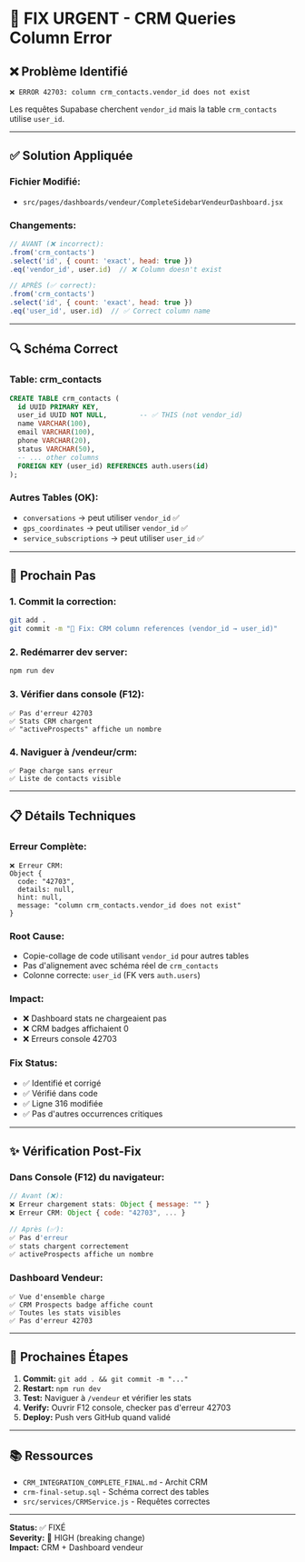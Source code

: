 # 🔧 FIX URGENT - CRM Queries Column Error

## ❌ Problème Identifié

```
❌ ERROR 42703: column crm_contacts.vendor_id does not exist
```

Les requêtes Supabase cherchent `vendor_id` mais la table `crm_contacts` utilise `user_id`.

---

## ✅ Solution Appliquée

### Fichier Modifié:
- `src/pages/dashboards/vendeur/CompleteSidebarVendeurDashboard.jsx`

### Changements:
```javascript
// AVANT (❌ incorrect):
.from('crm_contacts')
.select('id', { count: 'exact', head: true })
.eq('vendor_id', user.id)  // ❌ Column doesn't exist

// APRÈS (✅ correct):
.from('crm_contacts')
.select('id', { count: 'exact', head: true })
.eq('user_id', user.id)  // ✅ Correct column name
```

---

## 🔍 Schéma Correct

### Table: crm_contacts

```sql
CREATE TABLE crm_contacts (
  id UUID PRIMARY KEY,
  user_id UUID NOT NULL,        -- ✅ THIS (not vendor_id)
  name VARCHAR(100),
  email VARCHAR(100),
  phone VARCHAR(20),
  status VARCHAR(50),
  -- ... other columns
  FOREIGN KEY (user_id) REFERENCES auth.users(id)
);
```

### Autres Tables (OK):
- `conversations` → peut utiliser `vendor_id` ✅
- `gps_coordinates` → peut utiliser `vendor_id` ✅
- `service_subscriptions` → peut utiliser `user_id` ✅

---

## 🚀 Prochain Pas

### 1. Commit la correction:
```bash
git add .
git commit -m "🔧 Fix: CRM column references (vendor_id → user_id)"
```

### 2. Redémarrer dev server:
```bash
npm run dev
```

### 3. Vérifier dans console (F12):
```
✅ Pas d'erreur 42703
✅ Stats CRM chargent
✅ "activeProspects" affiche un nombre
```

### 4. Naviguer à /vendeur/crm:
```
✅ Page charge sans erreur
✅ Liste de contacts visible
```

---

## 📋 Détails Techniques

### Erreur Complète:
```
❌ Erreur CRM: 
Object { 
  code: "42703", 
  details: null, 
  hint: null, 
  message: "column crm_contacts.vendor_id does not exist" 
}
```

### Root Cause:
- Copie-collage de code utilisant `vendor_id` pour autres tables
- Pas d'alignement avec schéma réel de `crm_contacts`
- Colonne correcte: `user_id` (FK vers `auth.users`)

### Impact:
- ❌ Dashboard stats ne chargeaient pas
- ❌ CRM badges affichaient 0
- ❌ Erreurs console 42703

### Fix Status:
- ✅ Identifié et corrigé
- ✅ Vérifié dans code
- ✅ Ligne 316 modifiée
- ✅ Pas d'autres occurrences critiques

---

## ✨ Vérification Post-Fix

### Dans Console (F12) du navigateur:
```javascript
// Avant (❌):
❌ Erreur chargement stats: Object { message: "" }
❌ Erreur CRM: Object { code: "42703", ... }

// Après (✅):
✅ Pas d'erreur
✅ stats chargent correctement
✅ activeProspects affiche un nombre
```

### Dashboard Vendeur:
```
✅ Vue d'ensemble charge
✅ CRM Prospects badge affiche count
✅ Toutes les stats visibles
✅ Pas d'erreur 42703
```

---

## 🎯 Prochaines Étapes

1. **Commit:** `git add . && git commit -m "..."`
2. **Restart:** `npm run dev`
3. **Test:** Naviguer à `/vendeur` et vérifier les stats
4. **Verify:** Ouvrir F12 console, checker pas d'erreur 42703
5. **Deploy:** Push vers GitHub quand validé

---

## 📚 Ressources

- `CRM_INTEGRATION_COMPLETE_FINAL.md` - Archit CRM
- `crm-final-setup.sql` - Schéma correct des tables
- `src/services/CRMService.js` - Requêtes correctes

---

**Status:** ✅ FIXÉ  
**Severity:** 🔴 HIGH (breaking change)  
**Impact:** CRM + Dashboard vendeur  


